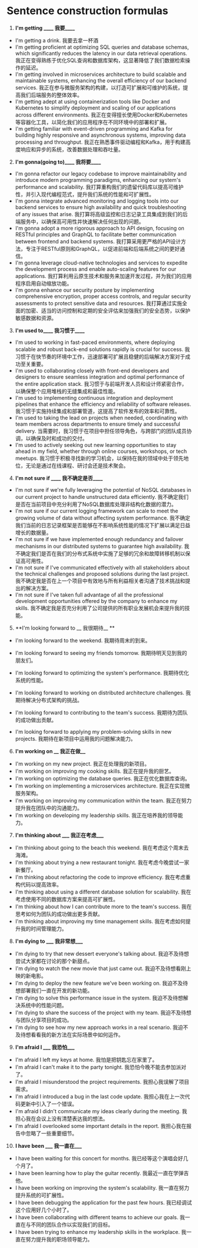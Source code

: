 # Sentence construction formulas

1. **I'm getting ____ 我要____**

* I'm getting a drink. 我要去拿一杯酒
* I'm getting proficient at optimizing SQL queries and database schemas, which significantly reduces the latency in our data retrieval operations.
  我正在变得熟练于优化SQL查询和数据库架构，这显著降低了我们数据检索操作的延迟。
* I'm getting involved in microservices architecture to build scalable and maintainable systems, enhancing the overall efficiency of our backend services.
  我正在参与微服务架构的构建，以打造可扩展和可维护的系统，提高我们后端服务的整体效率。
* I'm getting adept at using containerization tools like Docker and Kubernetes to simplify deployment and scaling of our applications across different environments.
  我正在变得擅长使用Docker和Kubernetes等容器化工具，以简化我们的应用程序在不同环境中的部署和扩展。
* I'm getting familiar with event-driven programming and Kafka for building highly responsive and asynchronous systems, improving data processing and throughput.
  我正在熟悉事件驱动编程和Kafka，用于构建高度响应和异步的系统，改善数据处理和吞吐量。

2. **I'm gonna(going to)____ 我将要____**

* I'm gonna refactor our legacy codebase to improve maintainability and introduce modern programming paradigms, enhancing our system's performance and scalability.
  我打算重构我们的遗留代码库以提高可维护性，并引入现代编程范式，提升我们系统的性能和可扩展性。
* I'm gonna integrate advanced monitoring and logging tools into our backend services to ensure high availability and quick troubleshooting of any issues that arise.
  我打算将高级监控和日志记录工具集成到我们的后端服务中，以确保高可用性并快速解决任何出现的问题。
* I'm gonna adopt a more rigorous approach to API design, focusing on RESTful principles and GraphQL to facilitate better communication between frontend and backend systems.
  我打算采用更严格的API设计方法，专注于RESTful原则和GraphQL，以促进前端和后端系统之间的更好通信。
* I'm gonna leverage cloud-native technologies and services to expedite the development process and enable auto-scaling features for our applications.
  我打算利用云原生技术和服务来加速开发过程，并为我们的应用程序启用自动缩放功能。
* I'm gonna enhance our security posture by implementing comprehensive encryption, proper access controls, and regular security assessments to protect sensitive data and resources.
  我打算通过实施全面的加密、适当的访问控制和定期的安全评估来加强我们的安全态势，以保护敏感数据和资源。

3. **I'm used to____ 我习惯于____**

* I'm used to working in fast-paced environments, where deploying scalable and robust back-end solutions rapidly is crucial for success.
  我习惯于在快节奏的环境中工作，迅速部署可扩展且稳健的后端解决方案对于成功至关重要。
* I'm used to collaborating closely with front-end developers and designers to ensure seamless integration and optimal performance of the entire application stack.
  我习惯于与前端开发人员和设计师紧密合作，以确保整个应用堆栈的无缝集成和最佳性能。
* I'm used to implementing continuous integration and deployment pipelines that enhance the efficiency and reliability of software releases.
  我习惯于实施持续集成和部署管道，这提高了软件发布的效率和可靠性。
* I'm used to taking the lead on projects when needed, coordinating with team members across departments to ensure timely and successful delivery.
  当需要时，我习惯于在项目中担任领导角色，与跨部门的团队成员协调，以确保及时和成功的交付。
* I'm used to actively seeking out new learning opportunities to stay ahead in my field, whether through online courses, workshops, or tech meetups.
  我习惯于积极寻找新的学习机会，以保持在我的领域中处于领先地位，无论是通过在线课程、研讨会还是技术聚会。

4. **I'm not sure if ____ 我不确定是否____**

* I'm not sure if we're fully leveraging the potential of NoSQL databases in our current project to handle unstructured data efficiently.
  我不确定我们是否在当前项目中充分利用了NoSQL数据库处理非结构化数据的潜力。
* I'm not sure if our current logging framework can scale to meet the growing volume of data without affecting system performance.
  我不确定我们当前的日志记录框架是否能够在不影响系统性能的情况下扩展以满足日益增长的数据量。
* I'm not sure if we have implemented enough redundancy and failover mechanisms in our distributed systems to guarantee high availability.
  我不确定我们是否在我们的分布式系统中实施了足够的冗余和故障转移机制以保证高可用性。
* I'm not sure if I've communicated effectively with all stakeholders about the technical challenges and proposed solutions during the last project.
  我不确定我是否在上一个项目中有效地与所有利益相关者沟通了技术挑战和提出的解决方案。
* I'm not sure if I've taken full advantage of all the professional development opportunities offered by the company to enhance my skills.
  我不确定我是否充分利用了公司提供的所有职业发展机会来提升我的技能。

5. **I'm looking forward to __  我很期待__ **

- I'm looking forward to the weekend.
  我期待周末的到来。
- I'm looking forward to seeing my friends tomorrow.
  我期待明天见到我的朋友们。

- I'm looking forward to optimizing the system's performance.
  我期待优化系统的性能。
- I'm looking forward to working on distributed architecture challenges.
  我期待解决分布式架构的挑战。

- I'm looking forward to contributing to the team's success.
  我期待为团队的成功做出贡献。
- I'm looking forward to applying my problem-solving skills in new projects.
  我期待在新项目中运用我的问题解决能力。

6. **I'm working on __ 我正在做__**

* I'm working on my new project.
  我正在处理我的新项目。
* I'm working on improving my cooking skills.
  我正在提升我的厨艺。
* I'm working on optimizing the database queries.
  我正在优化数据库查询。
* I'm working on implementing a microservices architecture.
  我正在实现微服务架构。
* I'm working on improving my communication within the team.
  我正在努力提升我在团队中的沟通能力。
* I'm working on developing my leadership skills.
  我正在培养我的领导能力。

7. **I'm thinking about ___ 我正在考虑___**

- I'm thinking about going to the beach this weekend.
  我在考虑这个周末去海滩。
- I'm thinking about trying a new restaurant tonight.
  我在考虑今晚尝试一家新餐厅。
- I'm thinking about refactoring the code to improve efficiency.
  我在考虑重构代码以提高效率。
- I'm thinking about using a different database solution for scalability.
  我在考虑使用不同的数据库方案来提高可扩展性。
- I'm thinking about how I can contribute more to the team's success.
  我在思考如何为团队的成功做出更多贡献。
- I'm thinking about improving my time management skills.
  我在考虑如何提升我的时间管理能力。

8. **I'm dying to ___ 我非常想___**

- I'm dying to try that new dessert everyone's talking about.
  我迫不及待想尝试大家都在讨论的那个新甜点。
- I'm dying to watch the new movie that just came out.
  我迫不及待想看刚上映的新电影。
- I'm dying to deploy the new feature we've been working on.
  我迫不及待想部署我们一直在开发的新功能。
- I'm dying to solve this performance issue in the system.
  我迫不及待想解决系统中的性能问题。
- I'm dying to share the success of the project with my team.
  我迫不及待想与团队分享项目的成功。
- I'm dying to see how my new approach works in a real scenario.
  我迫不及待想看看我的新方法在实际场景中如何运作。

9. **I'm afraid I ___  我恐怕___**

- I'm afraid I left my keys at home.
  我怕是把钥匙忘在家里了。
- I'm afraid I can't make it to the party tonight.
  我恐怕今晚不能去参加派对了。
- I'm afraid I misunderstood the project requirements.
  我担心我误解了项目需求。
- I'm afraid I introduced a bug in the last code update.
  我担心我在上一次代码更新中引入了一个错误。
- I'm afraid I didn't communicate my ideas clearly during the meeting.
  我担心我在会议上没有清楚表达我的想法。
- I'm afraid I overlooked some important details in the report.
  我担心我在报告中忽略了一些重要细节。

10. **I have been ___ 我一直在___**

- I have been waiting for this concert for months.
  我已经等这个演唱会好几个月了。
- I have been learning how to play the guitar recently.
  我最近一直在学弹吉他。
- I have been working on improving the system's scalability.
  我一直在努力提升系统的可扩展性。
- I have been debugging the application for the past few hours.
  我已经调试这个应用好几个小时了。
- I have been collaborating with different teams to achieve our goals.
  我一直在与不同的团队合作以实现我们的目标。
- I have been trying to enhance my leadership skills in the workplace.
  我一直在努力提升我的职场领导能力。
